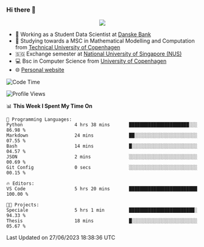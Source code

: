 ### Hi there 👋

<p align="center">
  <img src="https://media4.giphy.com/media/3ohzdKy5Z8TChSDuiA/giphy.gif?cid=ecf05e47r69cojk56gup9q8mep9liy48s94dn2uxsfh6fv39&rid=giphy.gif&ct=g" />
</p>

* 🏦 Working as a Student Data Scientist at [Danske Bank](https://danskebank.dk)
* 🧮 Studying towards a MSC in Mathematical Modelling and Computation from [Technical University of Copenhagen](https://www.dtu.dk)
* 🇸🇬 Exchange semester at [National University of Singapore (NUS)](https://www.nus.edu.sg)
* 💻 Bsc in Computer Science from [University of Copenhagen](https://www.ku.dk/english/)
* 🌐 [Personal website](https://fiskehandleren.github.io/carl-website/) 

<!--START_SECTION:waka-->
![Code Time](http://img.shields.io/badge/Code%20Time-391%20hrs%2014%20mins-blue)

![Profile Views](http://img.shields.io/badge/Profile%20Views-2-blue)

📊 **This Week I Spent My Time On** 

```text
💬 Programming Languages: 
Python                   4 hrs 38 mins       ██████████████████████░░░   86.98 % 
Markdown                 24 mins             ██░░░░░░░░░░░░░░░░░░░░░░░   07.55 % 
Bash                     14 mins             █░░░░░░░░░░░░░░░░░░░░░░░░   04.57 % 
JSON                     2 mins              ░░░░░░░░░░░░░░░░░░░░░░░░░   00.69 % 
Git Config               0 secs              ░░░░░░░░░░░░░░░░░░░░░░░░░   00.15 % 

🔥 Editors: 
VS Code                  5 hrs 20 mins       █████████████████████████   100.00 % 

🐱‍💻 Projects: 
Speciale                 5 hrs 1 min         ████████████████████████░   94.33 % 
Thesis                   18 mins             █░░░░░░░░░░░░░░░░░░░░░░░░   05.67 % 
```


 Last Updated on 27/06/2023 18:38:36 UTC
<!--END_SECTION:waka-->
